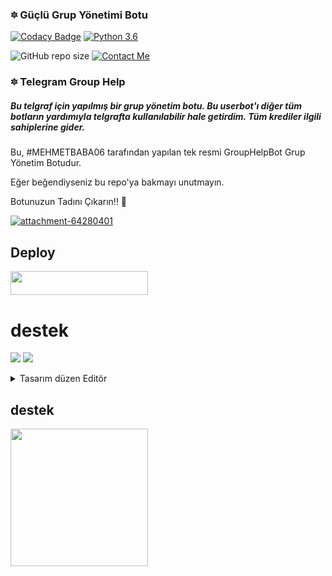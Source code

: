 
<h3>🔯 Güçlü Grup Yönetimi Botu </h3>

[![Codacy Badge](https://api.codacy.com/project/badge/Grade/f7c51539e67b483bb8d7749acca51d3a)](https://app.codacy.com/gh/TEAMDAISYXDEVS/DaisyX?utm_source=github.com&utm_medium=referral&utm_content=TEAMDAISYXDEVS/DaisyX&utm_campaign=Badge_Grade_Settings)
[![Python 3.6](https://img.shields.io/badge/Python-3.6%20or%20newer-blue.svg)](https://www.python.org/downloads/release/python-360/)

![GitHub repo size](https://img.shields.io/github/repo-size/TEAMDAISYXDEVS/DaisyX)
[![Contact Me](https://img.shields.io/badge/Telegram-Contact%20Me-informational)](https://t.me/lucifeermorningstar)

<h3>🔯 Telegram Group Help </h3>

<h5>Bu telgraf için yapılmış bir grup yönetim botu. Bu userbot'ı diğer tüm botların yardımıyla telgrafta kullanılabilir hale getirdim. Tüm krediler ilgili sahiplerine gider.</h5>

Bu, #MEHMETBABA06 tarafından yapılan tek resmi GroupHelpBot Grup Yönetim Botudur.

Eğer beğendiyseniz bu repo'ya bakmayı unutmayın.

Botunuzun Tadını Çıkarın!! 💝

<a href="https://ibb.co/C1S4nrM"><img src="https://i.ibb.co/C1S4nrM/attachment-64280401.png" alt="attachment-64280401" border="0"></a>

## Deploy
<a href="https://heroku.com/deploy?template=https://github.com/Mehmetbaba06/DaisyX"> <img src="https://img.shields.io/badge/Deploy%20To%20Heroku-red?style=for-the-badge&logo=heroku" width="220" height="38.45"/></a></p> 
 


# destek 
<a href="https://t.me/kanalefsanestar"><img src="https://img.shields.io/badge/Join-Telegram%20Owner-red.svg?logo=Telegram"></a>
<a href="https://t.me/sohbetskyfall"><img src="https://img.shields.io/badge/Join-Telegram%20Group-blue.svg?logo=telegram"></a>


<details>
<summary> Tasarım düzen Editör </summary>
<b>Kurucu (@Efsanestar) Sahip </b>
<b>RgKurucu (@Mehmett_12) Usta </b>
<b>Yardımcı (SKYFALL Polat) Başkan </b>
<b>Yardımcı (SKYFALL Tarık) Supporter</b>
<h1>#SohbetSkyall</h1>
</details>



## destek
   <a href="https://t.me/Rgsohbet"><img src="https://img.shields.io/badge/Group%20Support%3F-yes-green?&style=flat-square?&logo=telegram" width=220px></a></p>
   
